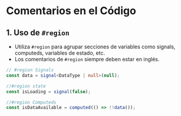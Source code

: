 # Comentarios en el Código

## 1. **Uso de `#region`**

- Utiliza `#region` para agrupar secciones de variables como signals, computeds, variables de estado, etc.
- Los comentarios de `#region` siempre deben estar en inglés.

```typescript
// #region Signals
const data = signal<DataType | null>(null);

//#region state
const isLoading = signal(false);

//#region Computeds
const isDataAvailable = computed(() => !!data());
```
